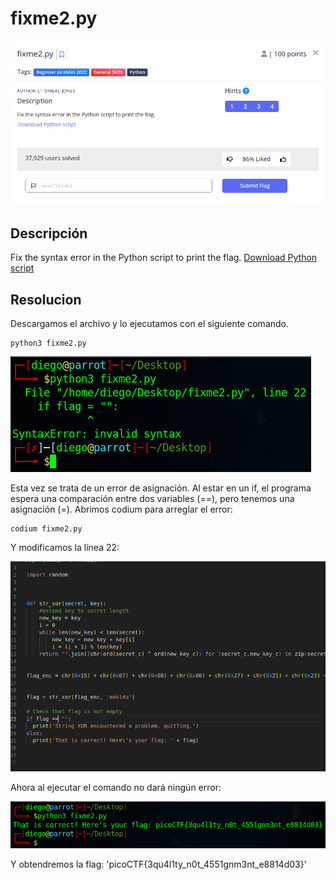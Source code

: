 # fixme2.py
![Descripcion del CTF](img/description.png)

## Descripción
Fix the syntax error in the Python script to print the flag.
[Download Python script](https://artifacts.picoctf.net/c/4/fixme2.py)

## Resolucion
Descargamos el archivo y lo ejecutamos con el siguiente comando.

```
python3 fixme2.py
```

![Consola](img/console1.png)

Esta vez se trata de un error de asignación. Al estar en un if, el programa espera una comparación entre dos variables (==), pero tenemos una asignación (=). Abrimos codium para arreglar el error:

```
codium fixme2.py
```

Y modificamos la línea 22:

![VSCodium](img/codium.png)

Ahora al ejecutar el comando no dará ningún error:

![Consola](img/console2.png)

Y obtendremos la flag: 'picoCTF{3qu4l1ty_n0t_4551gnm3nt_e8814d03}'